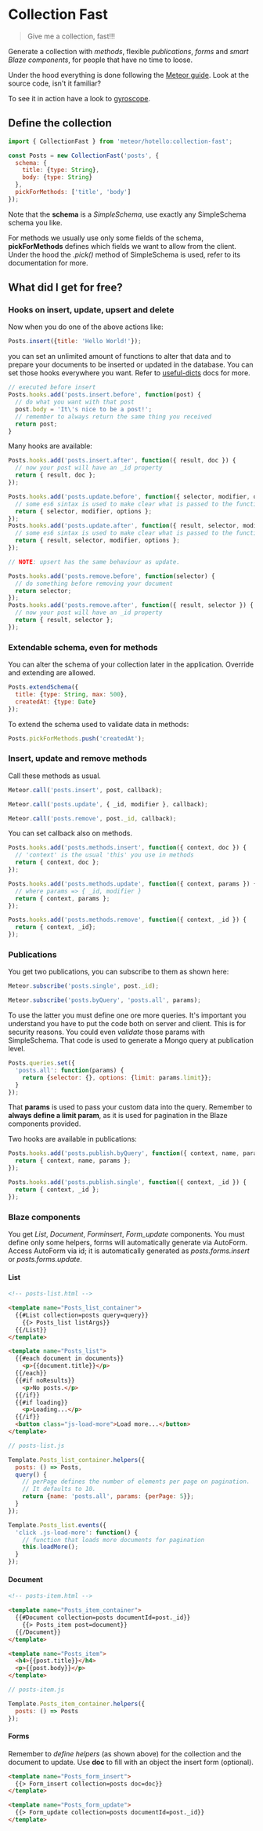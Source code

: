 # Collection Fast

> Give me a collection, fast!!!

Generate a collection with *methods*, flexible *publications*, *forms* and *smart Blaze components*, for people that have no time to loose.

Under the hood everything is done following the [Meteor guide](https://guide.meteor.com/). Look at the source code, isn't it familiar?

To see it in action have a look to [gyroscope](https://github.com/hotello/gyroscope).
## Define the collection
```js
import { CollectionFast } from 'meteor/hotello:collection-fast';

const Posts = new CollectionFast('posts', {
  schema: {
    title: {type: String},
    body: {type: String}
  },
  pickForMethods: ['title', 'body']
});
```
Note that the **schema** is a *SimpleSchema*, use exactly any SimpleSchema schema you like.

For methods we usually use only some fields of the schema, **pickForMethods** defines which fields we want to allow from the client.
Under the hood the *.pick()* method of SimpleSchema is used, refer to its documentation for more.
## What did I get for free?
### Hooks on insert, update, upsert and delete
Now when you do one of the above actions like:
```js
Posts.insert({title: 'Hello World!'});
```
you can set an unlimited amount of functions to alter that data and to prepare your documents to be inserted or updated in the database. You can set those hooks everywhere you want. Refer to [useful-dicts](https://github.com/hotello/useful-dicts) docs for more.
```js
// executed before insert
Posts.hooks.add('posts.insert.before', function(post) {
  // do what you want with that post
  post.body = 'It\'s nice to be a post!';
  // remember to always return the same thing you received
  return post;
}
```
Many hooks are available:
```js
Posts.hooks.add('posts.insert.after', function({ result, doc }) {
  // now your post will have an _id property
  return { result, doc };
});

Posts.hooks.add('posts.update.before', function({ selector, modifier, options }) {
  // some es6 sintax is used to make clear what is passed to the function
  return { selector, modifier, options };
});
Posts.hooks.add('posts.update.after', function({ result, selector, modifier, options }) {
  // some es6 sintax is used to make clear what is passed to the function
  return { result, selector, modifier, options };
});

// NOTE: upsert has the same behaviour as update.

Posts.hooks.add('posts.remove.before', function(selector) {
  // do something before removing your document
  return selector;
});
Posts.hooks.add('posts.remove.after', function({ result, selector }) {
  // now your post will have an _id property
  return { result, selector };
});
```
### Extendable schema, even for methods
You can alter the schema of your collection later in the application. Override and extending are allowed.
```js
Posts.extendSchema({
  title: {type: String, max: 500},
  createdAt: {type: Date}
});
```
To extend the schema used to validate data in methods:
```js
Posts.pickForMethods.push('createdAt');
```
### Insert, update and remove methods
Call these methods as usual.
```js
Meteor.call('posts.insert', post, callback);

Meteor.call('posts.update', { _id, modifier }, callback);

Meteor.call('posts.remove', post._id, callback);
```
You can set callback also on methods.
```js
Posts.hooks.add('posts.methods.insert', function({ context, doc }) {
  // 'context' is the usual 'this' you use in methods
  return { context, doc };
});

Posts.hooks.add('posts.methods.update', function({ context, params }) {
  // where params => { _id, modifier }
  return { context, params };
});

Posts.hooks.add('posts.methods.remove', function({ context, _id }) {
  return { context, _id};
});
```
### Publications
You get two publications, you can subscribe to them as shown here:
```js
Meteor.subscribe('posts.single', post._id);

Meteor.subscribe('posts.byQuery', 'posts.all', params);
```
To use the latter you must define one ore more queries. It's important you understand you have to put the code both on server and client. This is for security reasons. You could even *validate* those params with SimpleSchema. That code is used to generate a Mongo query at publication level.
```js
Posts.queries.set({
  'posts.all': function(params) {
    return {selector: {}, options: {limit: params.limit}};
  }
});
```
That **params** is used to pass your custom data into the query. Remember to **always define a limit param**, as it is used for pagination in the Blaze components provided.

Two hooks are available in publications:
```js
Posts.hooks.add('posts.publish.byQuery', function({ context, name, params }) {
  return { context, name, params };
});

Posts.hooks.add('posts.publish.single', function({ context, _id }) {
  return { context, _id };
});
```
### Blaze components
You get *List*, *Document*, *Forminsert*, *Form_update* components. You must define only some helpers, forms will automatically generate via AutoForm. Access AutoForm via id; it is automatically generated as *posts.forms.insert* or *posts.forms.update*.
#### List
```html
<!-- posts-list.html -->

<template name="Posts_list_container">
  {{#List collection=posts query=query}}
    {{> Posts_list listArgs}}
  {{/List}}
</template>

<template name="Posts_list">
  {{#each document in documents}}
    <p>{{document.title}}</p>
  {{/each}}
  {{#if noResults}}
    <p>No posts.</p>
  {{/if}}
  {{#if loading}}
    <p>Loading...</p>
  {{/if}}
  <button class="js-load-more">Load more...</button>
</template>
```
```js
// posts-list.js

Template.Posts_list_container.helpers({
  posts: () => Posts,
  query() {
    // perPage defines the number of elements per page on pagination.
    // It defaults to 10.
    return {name: 'posts.all', params: {perPage: 5}};
  }
});

Template.Posts_list.events({
  'click .js-load-more': function() {
    // function that loads more documents for pagination
    this.loadMore();
  }
});
```
#### Document
```html
<!-- posts-item.html -->

<template name="Posts_item_container">
  {{#Document collection=posts documentId=post._id}}
    {{> Posts_item post=document}}
  {{/Document}}
</template>

<template name="Posts_item">
  <h4>{{post.title}}</h4>
  <p>{{post.body}}</p>
</template>
```
```js
// posts-item.js

Template.Posts_item_container.helpers({
  posts: () => Posts
});
```
#### Forms
Remember to *define helpers* (as shown above) for the collection and the document to update.
Use **doc** to fill with an object the insert form (optional).
```html
<template name="Posts_form_insert">
  {{> Form_insert collection=posts doc=doc}}
</template>

<template name="Posts_form_update">
  {{> Form_update collection=posts documentId=post._id}}
</template>
```
